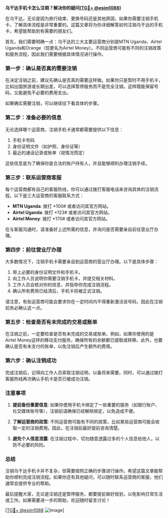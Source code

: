 **乌干达手机卡怎么注销？解决你的疑问[[TG💪+ @esim1088](https://t.me/s/esim1088)]**

在乌干达，无论是因为旅行结束、更换号码还是其他原因，如果你需要注销手机卡，了解具体流程是非常重要的。这篇文章将为你详细解答如何注销乌干达的手机卡，希望能帮助到有需要的朋友们。

首先，我们需要明确一点：乌干达的三大主要运营商分别是MTN Uganda、Airtel Uganda和Orange（现更名为Airtel Money）。不同运营商可能有不同的注销政策和服务流程，因此我们需要根据具体情况进行操作。

### **第一步：确认是否真的需要注销**

在决定注销之前，建议先确认是否真的需要这样做。如果你只是暂时不用手机卡，比如出国旅游或长期出差，可以选择暂停服务而不是完全注销。这样既能保留号码，又能避免不必要的费用支出。

如果确实需要注销，可以继续往下看具体的步骤。

### **第二步：准备必要的信息**

无论选择哪个运营商，注销手机卡通常都需要提供以下信息：

1. 手机卡号码
2. 身份证明文件（如护照、身份证等）
3. 最近的通话记录或账单（视情况而定）

这些信息是为了确保你是合法的账户持有人，并且能够顺利办理注销手续。

### **第三步：联系运营商客服**

每个运营商都有自己的客服热线，你可以通过拨打客服电话来咨询具体的注销流程。以下是三大运营商的客服联系方式：

- **MTN Uganda**: 拨打 *100# 或者访问其官方网站。
- **Airtel Uganda**: 拨打 *123# 或者访问其官方网站。
- **Airtel Money**: 拨打 *170# 或者访问其官方网站。

在与客服沟通时，请准备好上述所需的信息，并询问是否需要亲自前往营业厅办理。

### **第四步：前往营业厅办理**

大多数情况下，注销手机卡需要亲自到运营商的营业厅办理。以下是具体步骤：

1. 带上必要的身份证明文件和手机卡。
2. 向工作人员说明你需要注销手机卡，并提交相关材料。
3. 工作人员会核对你的信息，并指导你完成注销流程。
4. 确认所有费用已结清后，手机卡将被正式注销。

请注意，有些运营商可能会要求你在一定时间内不得重新激活该号码，因此在注销前务必确认这一点。

### **第五步：检查是否有未完成的交易或账单**

在注销之前，一定要检查是否有未完成的交易或账单。例如，如果你使用的是Airtel Money这样的移动支付服务，确保所有的余额都已提取或转移。此外，也要确认是否有未支付的账单，以免注销后产生额外的费用。

### **第六步：确认注销成功**

完成注销后，记得向工作人员索取注销证明，以备将来需要。同时，可以通过拨打客服热线再次确认手机卡是否已被成功注销。

### **注意事项**

1. **提前备份重要信息**: 如果你使用手机卡绑定了一些重要的服务（如银行账户、社交媒体账号等），注销前请确保已经解除绑定，以免造成不便。
   
2. **了解运营商的政策**: 不同运营商可能有不同的政策，比如某些运营商可能会收取一定的注销费用。因此，在注销前最好提前咨询清楚。

3. **避免个人信息泄露**: 在注销过程中，切勿随意透露过多的个人信息给他人，以防不必要的风险。

### **总结**

注销乌干达手机卡并不复杂，但需要按照正确的步骤进行操作。希望这篇文章能帮助你顺利完成注销流程。如果你还有其他疑问，可以随时联系运营商的客服，他们通常会提供专业的帮助。

最后提醒大家，无论是注销还是暂停服务，都要提前做好规划，以免影响日常生活或工作。如果需要进一步的帮助，欢迎随时留言讨论！

[[TG💪+ @esim1088](https://t.me/s/esim1088) ![Image](https://i.postimg.cc/4NQfJmqS/Snipaste-2025-05-13-00-14-12.png)]